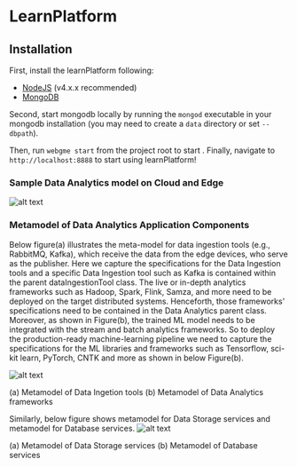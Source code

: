 # LearnPlatform
## Installation
First, install the learnPlatform following:
- [NodeJS](https://nodejs.org/en/) (v4.x.x recommended)
- [MongoDB](https://www.mongodb.com/)

Second, start mongodb locally by running the `mongod` executable in your mongodb installation (you may need to create a `data` directory or set `--dbpath`).

Then, run `webgme start` from the project root to start . Finally, navigate to `http://localhost:8888` to start using learnPlatform!

### Sample Data Analytics model on Cloud and Edge

![alt text](https://github.com/doc-vu/Stratum/blob/master/png/DataAnalyticsModel.png)

### Metamodel of Data Analytics Application Components

Below figure(a) illustrates the meta-model for data ingestion tools (e.g., RabbitMQ, Kafka), which receive the data from the edge devices, who serve as the publisher. Here we capture the specifications for the Data Ingestion tools and a specific Data Ingestion tool such as Kafka is contained within the parent dataIngestionTool class.  The live or in-depth analytics frameworks such as Hadoop, Spark, Flink, Samza, and more need to be deployed on the target distributed systems. Henceforth, those frameworks' specifications need to be contained in the Data Analytics parent class. Moreover, as shown in Figure(b), the trained ML model needs to be integrated with the stream and batch analytics frameworks.  So to deploy the production-ready machine-learning pipeline we need to capture the specifications for the ML libraries and frameworks such as Tensorflow, sci-kit learn, PyTorch, CNTK and more as shown in below Figure(b). 

![alt text](https://github.com/doc-vu/Stratum/blob/master/png/DataAnalytics.png)

(a) Metamodel of Data Ingetion tools (b) Metamodel of Data Analytics frameworks

Similarly, below figure shows metamodel for Data Storage services and metamodel for Database services.
![alt text](https://github.com/doc-vu/Stratum/blob/master/png/DataStorage.png)

(a) Metamodel of Data Storage services (b) Metamodel of Database services
